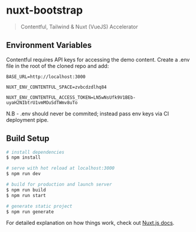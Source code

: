 # nuxt-bootstrap

> Contentful, Tailwind & Nuxt (VueJS) Accelerator

## Environment Variables
Contentful requires API keys for accessing the demo content. Create a .env file in the root of the cloned repo and add:

`BASE_URL=http://localhost:3000`

`NUXT_ENV_CONTENTFUL_SPACE=zvbcdzdlhq84`

`NUXT_ENV_CONTENTFUL_ACCESS_TOKEN=LN5wNsUfk9V1BEb-uyaH2NIbtrU1vmMOuSdTWmv8uTo`

N.B - .env should never be commited; instead pass env keys via CI deployment pipe.

## Build Setup

```bash
# install dependencies
$ npm install

# serve with hot reload at localhost:3000
$ npm run dev

# build for production and launch server
$ npm run build
$ npm run start

# generate static project
$ npm run generate
```

For detailed explanation on how things work, check out [Nuxt.js docs](https://nuxtjs.org).
